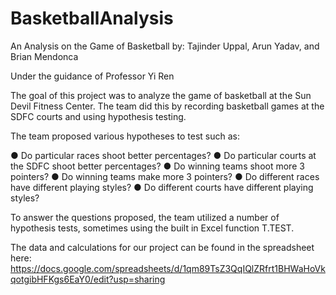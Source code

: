 # BasketballAnalysis

An Analysis on the Game of Basketball by: Tajinder Uppal, Arun Yadav, and Brian Mendonca

Under the guidance of Professor Yi Ren

The goal of this project was to analyze the game of basketball at the Sun Devil Fitness Center.
The team did this by recording basketball games at the SDFC courts and using hypothesis testing.

The team proposed various hypotheses to test such as:

● Do particular races shoot better percentages? 
● Do particular courts at the SDFC shoot better percentages? 
● Do winning teams shoot more 3 pointers? 
● Do winning teams make more 3 pointers? 
● Do different races have different playing styles?
● Do different courts have different playing styles? 

To answer the questions proposed, the team utilized a number of hypothesis tests, sometimes using the built in Excel function T.TEST.

The data and calculations for our project can be found in the spreadsheet here:
https://docs.google.com/spreadsheets/d/1qm89TsZ3QqIQlZRfrt1BHWaHoVkqotgibHFKgs6EaY0/edit?usp=sharing
